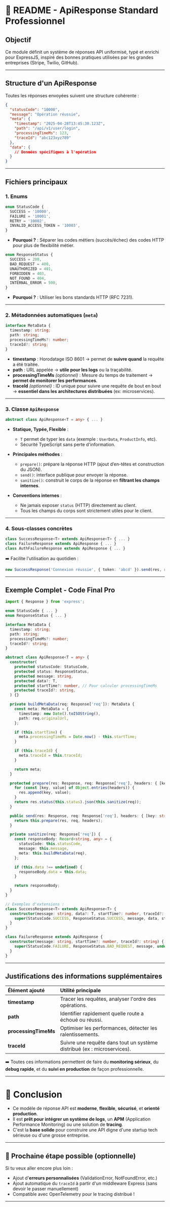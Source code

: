 # 📄 README - ApiResponse Standard Professionnel

## Objectif

Ce module définit un système de réponses API uniformisé, typé et enrichi pour ExpressJS, inspiré des bonnes pratiques utilisées par les grandes entreprises (Stripe, Twilio, GitHub).

---

## Structure d'un ApiResponse

Toutes les réponses envoyées suivent une structure cohérente :

```json
{
  "statusCode": "10000",
  "message": "Opération réussie",
  "meta": {
    "timestamp": "2025-04-28T13:45:30.123Z",
    "path": "/api/v1/user/login",
    "processingTimeMs": 123,
    "traceId": "abc123xyz789"
  },
  "data": {
    // Données spécifiques à l'opération
  }
}
```

---

## Fichiers principaux

### 1. Enums

```ts
enum StatusCode {
  SUCCESS = '10000',
  FAILURE = '10001',
  RETRY = '10002',
  INVALID_ACCESS_TOKEN = '10003',
}
```
- **Pourquoi ?** : Séparer les codes métiers (succès/échec) des codes HTTP pour plus de flexibilité métier.

```ts
enum ResponseStatus {
  SUCCESS = 200,
  BAD_REQUEST = 400,
  UNAUTHORIZED = 401,
  FORBIDDEN = 403,
  NOT_FOUND = 404,
  INTERNAL_ERROR = 500,
}
```
- **Pourquoi ?** : Utiliser les bons standards HTTP (RFC 7231).

---

### 2. Métadonnées automatiques (`meta`)

```ts
interface MetaData {
  timestamp: string;
  path: string;
  processingTimeMs?: number;
  traceId?: string;
}
```
- **timestamp** : Horodatage ISO 8601 → permet de **suivre quand** la requête a été traitée.
- **path** : URL appelée → **utile pour les logs** ou la traçabilité.
- **processingTimeMs** *(optionnel)* : Mesure du temps de traitement → **permet de monitorer les performances**.
- **traceId** *(optionnel)* : ID unique pour suivre une requête de bout en bout → **essentiel dans les architectures distribuées** (ex: microservices).

---

### 3. Classe `ApiResponse`

```ts
abstract class ApiResponse<T = any> { ... }
```

- **Statique, Typée, Flexible** :
  - `T` permet de typer les `data` (exemple : `UserData`, `ProductInfo`, etc).
  - Sécurité TypeScript sans perte d'information.

- **Principales méthodes** :
  - `prepare()`: prépare la réponse HTTP (ajout d’en-têtes et construction du JSON).
  - `send()`: interface publique pour envoyer la réponse.
  - `sanitize()`: construit le corps de la réponse en **filtrant les champs internes**.

- **Conventions internes** :
  - Ne jamais exposer `status` (HTTP) directement au client.
  - Tous les champs du corps sont strictement utiles pour le client.

---

### 4. Sous-classes concrètes

```ts
class SuccessResponse<T> extends ApiResponse<T> { ... }
class FailureResponse extends ApiResponse { ... }
class AuthFailureResponse extends ApiResponse { ... }
```

➡️ Facilite l'utilisation au quotidien :

```ts
new SuccessResponse('Connexion réussie', { token: 'abcd' }).send(res, req);
```

---

## Exemple Complet - Code Final Pro

```ts
import { Response } from 'express';

enum StatusCode { ... }
enum ResponseStatus { ... }

interface MetaData {
  timestamp: string;
  path: string;
  processingTimeMs?: number;
  traceId?: string;
}

abstract class ApiResponse<T = any> {
  constructor(
    protected statusCode: StatusCode,
    protected status: ResponseStatus,
    protected message: string,
    protected data?: T,
    protected startTime?: number, // Pour calculer processingTimeMs
    protected traceId?: string,
  ) {}

  private buildMetaData(req: Response['req']): MetaData {
    const meta: MetaData = {
      timestamp: new Date().toISOString(),
      path: req.originalUrl,
    };

    if (this.startTime) {
      meta.processingTimeMs = Date.now() - this.startTime;
    }

    if (this.traceId) {
      meta.traceId = this.traceId;
    }

    return meta;
  }

  protected prepare(res: Response, req: Response['req'], headers: { [key: string]: string } = {}): Response {
    for (const [key, value] of Object.entries(headers)) {
      res.append(key, value);
    }
    return res.status(this.status).json(this.sanitize(req));
  }

  public send(res: Response, req: Response['req'], headers: { [key: string]: string } = {}): Response {
    return this.prepare(res, req, headers);
  }

  private sanitize(req: Response['req']) {
    const responseBody: Record<string, any> = {
      statusCode: this.statusCode,
      message: this.message,
      meta: this.buildMetaData(req),
    };

    if (this.data !== undefined) {
      responseBody.data = this.data;
    }

    return responseBody;
  }
}

// Exemples d'extensions :
class SuccessResponse<T> extends ApiResponse<T> {
  constructor(message: string, data?: T, startTime?: number, traceId?: string) {
    super(StatusCode.SUCCESS, ResponseStatus.SUCCESS, message, data, startTime, traceId);
  }
}

class FailureResponse extends ApiResponse {
  constructor(message: string, startTime?: number, traceId?: string) {
    super(StatusCode.FAILURE, ResponseStatus.BAD_REQUEST, message, undefined, startTime, traceId);
  }
}
```

---

## Justifications des informations supplémentaires

| Élément ajouté | Utilité principale |
|:--|:--|
| **timestamp** | Tracer les requêtes, analyser l'ordre des opérations. |
| **path** | Identifier rapidement quelle route a échoué ou réussi. |
| **processingTimeMs** | Optimiser les performances, détecter les ralentissements. |
| **traceId** | Suivre une requête dans tout un système distribué (ex : microservices). |

➡️ Toutes ces informations permettent de faire du **monitoring sérieux**, du **debug rapide**, et du **suivi en production** de façon professionnelle.

---

# 🌟 Conclusion

- Ce modèle de réponse API est **moderne**, **flexible**, **sécurisé**, et **orienté production**.
- Il est **prêt pour intégrer un système de logs**, un **APM** (Application Performance Monitoring) ou une solution de **tracing**.
- C'est la **base solide** pour construire une API digne d'une startup tech sérieuse ou d'une grosse entreprise.

---

## 🎯 Prochaine étape possible (optionnelle)

Si tu veux aller encore plus loin :
- Ajout d'**erreurs personnalisées** (ValidationError, NotFoundError, etc.)
- Ajout automatique du `traceId` à partir d'un middleware Express (sans devoir le passer manuellement)
- Compatible avec OpenTelemetry pour le tracing distribué !

---